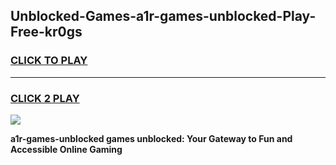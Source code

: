 
## Unblocked-Games-a1r-games-unblocked-Play-Free-kr0gs
<h3>
<a href="https://premium76.site?title=a1r-games-unblocked&ref=09A">CLICK TO PLAY</a></h3>
<hr>

<h3>
<a href="https://premium76.site?title=a1r-games-unblocked&ref=09A">CLICK 2 PLAY</a>
  
</h3>

<a href="https://premium76.site?title=a1r-games-unblocked&ref=09A"><img src="https://clearcache.store/games.png"></a>


**a1r-games-unblocked games unblocked: Your Gateway to Fun and Accessible Online Gaming**
